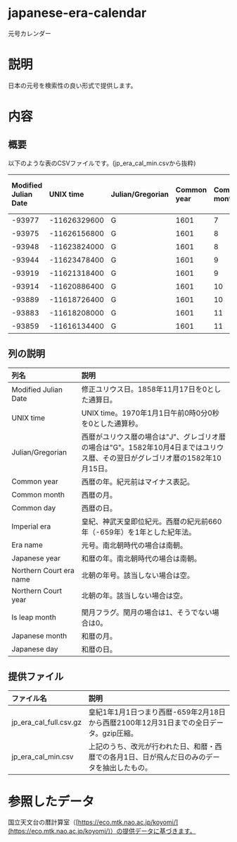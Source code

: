 # japanese-era-calendar
元号カレンダー

# 説明
日本の元号を検索性の良い形式で提供します。

# 内容
## 概要
以下のような表のCSVファイルです。(jp_era_cal_min.csvから抜粋)

|Modified Julian Date|UNIX time|Julian/Gregorian|Common year|Common month|Common day|Imperial era|Era name|Japanese year|Northern Court era name|Northern Court year|Is leap month|Japanese month|Japanese day|
|:----|:----|:----|:----|:----|:----|:----|:----|:----|:----|:----|:----|:----|:----|
|-93977|-11626329600|G|1601|7|30|2261|慶長|6| | |0|7|1|
|-93975|-11626156800|G|1601|8|1|2261|慶長|6| | |0|7|3|
|-93948|-11623824000|G|1601|8|28|2261|慶長|6| | |0|8|1|
|-93944|-11623478400|G|1601|9|1|2261|慶長|6| | |0|8|5|
|-93919|-11621318400|G|1601|9|26|2261|慶長|6| | |0|9|1|
|-93914|-11620886400|G|1601|10|1|2261|慶長|6| | |0|9|6|
|-93889|-11618726400|G|1601|10|26|2261|慶長|6| | |0|10|1|
|-93883|-11618208000|G|1601|11|1|2261|慶長|6| | |0|10|7|
|-93859|-11616134400|G|1601|11|25|2261|慶長|6| | |0|11|1|

## 列の説明
|列名|説明|
|:----|:----|
|Modified Julian Date| 修正ユリウス日。1858年11月17日を0とした通算日。|
|UNIX time| UNIX time。1970年1月1日午前0時0分0秒を0とした通算秒。|
|Julian/Gregorian| 西暦がユリウス暦の場合は"J"、グレゴリオ暦の場合は"G"。1582年10月4日まではユリウス暦、その翌日がグレゴリオ暦の1582年10月15日。|
|Common year| 西暦の年。紀元前はマイナス表記。|
|Common month| 西暦の月。|
|Common day| 西暦の日。|
|Imperial era| 皇紀、神武天皇即位紀元。西暦の紀元前660年（-659年）を1年とした紀年法。|
|Era name|元号。南北朝時代の場合は南朝。|
|Japanese year|和暦の年。南北朝時代の場合は南朝。|
|Northern Court era name|北朝の年号。該当しない場合は空。|
|Northern Court year|北朝の年。該当しない場合は空。|
|Is leap month|閏月フラグ。閏月の場合は1、そうでない場合は0。|
|Japanese month|和暦の月。|
|Japanese day|和暦の日。|

## 提供ファイル
|ファイル名|説明|
|:----|:----|
|jp_era_cal_full.csv.gz| 皇紀1年1月1日つまり西暦-659年2月18日から西暦2100年12月31日までの全日データ。gzip圧縮。|
|jp_era_cal_min.csv| 上記のうち、改元が行われた日、和暦・西暦での各月1日、日が飛んだ日のみのデータを抽出したもの。|

# 参照したデータ
国立天文台の暦計算室（[https://eco.mtk.nao.ac.jp/koyomi/](https://eco.mtk.nao.ac.jp/koyomi/)）の提供データに基づきます。
